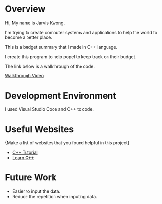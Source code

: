 # Overview

Hi, My name is Jarvis Kwong.

I'm trying to create computer systems and applications to help the world to become a better place.

This is a budget summary that I made in C++ language.

I create this program to help popel to keep track on their budget.

The link below is a walkthrough of the code.

[Walkthrough Video](https://youtu.be/oIfb6YMbJbE)

# Development Environment

I used Visual Studio Code and C++ to code.

# Useful Websites

{Make a list of websites that you found helpful in this project}

- [C++ Tutorial](https://www.w3schools.com/cpp/)
- [Learn C++](https://www.learncpp.com/)

# Future Work

- Easier to input the data.
- Reduce the repetition when inputing data.
